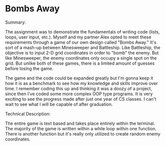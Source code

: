 # Bombs Away

Summary: 

The assignment was to demonstrate the fundamentals of writing code (lists, loops, user input, etc.). Myself and my partner Alex opted to meet these requirements through a game of our own design called "Bombs Away." It's sort of a mash-up between Minesweeper and Battleship. Like Battleship, the objective is to input 2-D grid coordinates in order to "bomb" the enemy. But like Minesweeper, the enemy coordinates only occupy a single spot on the grid. But unlike both of these games, there is a limited amount of guesses before losing the game. 

The game and the code could be expanded greatly but I'm gonna keep it how it is as a benchmark to see how my knowledge and skills improve over time. I remember coding this up and thinking it was a doozy of a project, since then I've coded some more complex OOP type programs. It is very exciting to see the progress made after just one year of CS classes. I can't wait to see what I will be capable of after graduation. 

Technical Description: 

The entire game is text based and takes place entirely within the terminal. The majority of the game is written within a while loop within one function. There is another function but it's really only utilized to create random enemy coordinates. 
